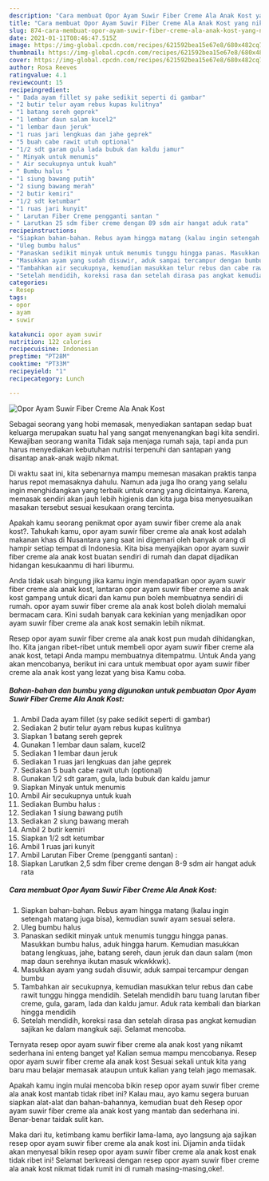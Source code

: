 ```yaml
---
description: "Cara membuat Opor Ayam Suwir Fiber Creme Ala Anak Kost yang nikmat Untuk Jualan"
title: "Cara membuat Opor Ayam Suwir Fiber Creme Ala Anak Kost yang nikmat Untuk Jualan"
slug: 874-cara-membuat-opor-ayam-suwir-fiber-creme-ala-anak-kost-yang-nikmat-untuk-jualan
date: 2021-01-11T08:46:47.515Z
image: https://img-global.cpcdn.com/recipes/621592bea15e67e8/680x482cq70/opor-ayam-suwir-fiber-creme-ala-anak-kost-foto-resep-utama.jpg
thumbnail: https://img-global.cpcdn.com/recipes/621592bea15e67e8/680x482cq70/opor-ayam-suwir-fiber-creme-ala-anak-kost-foto-resep-utama.jpg
cover: https://img-global.cpcdn.com/recipes/621592bea15e67e8/680x482cq70/opor-ayam-suwir-fiber-creme-ala-anak-kost-foto-resep-utama.jpg
author: Rosa Reeves
ratingvalue: 4.1
reviewcount: 15
recipeingredient:
- " Dada ayam fillet sy pake sedikit seperti di gambar"
- "2 butir telur ayam rebus kupas kulitnya"
- "1 batang sereh geprek"
- "1 lembar daun salam kucel2"
- "1 lembar daun jeruk"
- "1 ruas jari lengkuas dan jahe geprek"
- "5 buah cabe rawit utuh optional"
- "1/2 sdt garam gula lada bubuk dan kaldu jamur"
- " Minyak untuk menumis"
- " Air secukupnya untuk kuah"
- " Bumbu halus "
- "1 siung bawang putih"
- "2 siung bawang merah"
- "2 butir kemiri"
- "1/2 sdt ketumbar"
- "1 ruas jari kunyit"
- " Larutan Fiber Creme pengganti santan "
- " Larutkan 25 sdm fiber creme dengan 89 sdm air hangat aduk rata"
recipeinstructions:
- "Siapkan bahan-bahan. Rebus ayam hingga matang (kalau ingin setengah matang juga bisa), kemudian suwir ayam sesuai selera."
- "Uleg bumbu halus"
- "Panaskan sedikit minyak untuk menumis tunggu hingga panas. Masukkan bumbu halus, aduk hingga harum. Kemudian masukkan batang lengkuas, jahe, batang sereh, daun jeruk dan daun salam (mon map daun serehnya ikutan masuk wkwkkwk)."
- "Masukkan ayam yang sudah disuwir, aduk sampai tercampur dengan bumbu"
- "Tambahkan air secukupnya, kemudian masukkan telur rebus dan cabe rawit tunggu hingga mendidih. Setelah mendidih baru tuang larutan fiber creme, gula, garam, lada dan kaldu jamur. Aduk rata kembali dan biarkan hingga mendidih"
- "Setelah mendidih, koreksi rasa dan setelah dirasa pas angkat kemudian sajikan ke dalam mangkuk saji. Selamat mencoba."
categories:
- Resep
tags:
- opor
- ayam
- suwir

katakunci: opor ayam suwir 
nutrition: 122 calories
recipecuisine: Indonesian
preptime: "PT28M"
cooktime: "PT33M"
recipeyield: "1"
recipecategory: Lunch

---
```



![Opor Ayam Suwir Fiber Creme Ala Anak Kost](https://img-global.cpcdn.com/recipes/621592bea15e67e8/680x482cq70/opor-ayam-suwir-fiber-creme-ala-anak-kost-foto-resep-utama.jpg)

Sebagai seorang yang hobi memasak, menyediakan santapan sedap buat keluarga merupakan suatu hal yang sangat menyenangkan bagi kita sendiri. Kewajiban seorang  wanita Tidak saja menjaga rumah saja, tapi anda pun harus menyediakan kebutuhan nutrisi terpenuhi dan santapan yang disantap anak-anak wajib nikmat.

Di waktu  saat ini, kita sebenarnya mampu memesan masakan praktis tanpa harus repot memasaknya dahulu. Namun ada juga lho orang yang selalu ingin menghidangkan yang terbaik untuk orang yang dicintainya. Karena, memasak sendiri akan jauh lebih higienis dan kita juga bisa menyesuaikan masakan tersebut sesuai kesukaan orang tercinta. 



Apakah kamu seorang penikmat opor ayam suwir fiber creme ala anak kost?. Tahukah kamu, opor ayam suwir fiber creme ala anak kost adalah makanan khas di Nusantara yang saat ini digemari oleh banyak orang di hampir setiap tempat di Indonesia. Kita bisa menyajikan opor ayam suwir fiber creme ala anak kost buatan sendiri di rumah dan dapat dijadikan hidangan kesukaanmu di hari liburmu.

Anda tidak usah bingung jika kamu ingin mendapatkan opor ayam suwir fiber creme ala anak kost, lantaran opor ayam suwir fiber creme ala anak kost gampang untuk dicari dan kamu pun boleh membuatnya sendiri di rumah. opor ayam suwir fiber creme ala anak kost boleh diolah memalui bermacam cara. Kini sudah banyak cara kekinian yang menjadikan opor ayam suwir fiber creme ala anak kost semakin lebih nikmat.

Resep opor ayam suwir fiber creme ala anak kost pun mudah dihidangkan, lho. Kita jangan ribet-ribet untuk membeli opor ayam suwir fiber creme ala anak kost, tetapi Anda mampu membuatnya ditempatmu. Untuk Anda yang akan mencobanya, berikut ini cara untuk membuat opor ayam suwir fiber creme ala anak kost yang lezat yang bisa Kamu coba.

<!--inarticleads1-->

##### Bahan-bahan dan bumbu yang digunakan untuk pembuatan Opor Ayam Suwir Fiber Creme Ala Anak Kost:

1. Ambil  Dada ayam fillet (sy pake sedikit seperti di gambar)
1. Sediakan 2 butir telur ayam rebus kupas kulitnya
1. Siapkan 1 batang sereh geprek
1. Gunakan 1 lembar daun salam, kucel2
1. Sediakan 1 lembar daun jeruk
1. Sediakan 1 ruas jari lengkuas dan jahe geprek
1. Sediakan 5 buah cabe rawit utuh (optional)
1. Gunakan 1/2 sdt garam, gula, lada bubuk dan kaldu jamur
1. Siapkan  Minyak untuk menumis
1. Ambil  Air secukupnya untuk kuah
1. Sediakan  Bumbu halus :
1. Sediakan 1 siung bawang putih
1. Sediakan 2 siung bawang merah
1. Ambil 2 butir kemiri
1. Siapkan 1/2 sdt ketumbar
1. Ambil 1 ruas jari kunyit
1. Ambil  Larutan Fiber Creme (pengganti santan) :
1. Siapkan  Larutkan 2,5 sdm fiber creme dengan 8-9 sdm air hangat aduk rata




<!--inarticleads2-->

##### Cara membuat Opor Ayam Suwir Fiber Creme Ala Anak Kost:

1. Siapkan bahan-bahan. Rebus ayam hingga matang (kalau ingin setengah matang juga bisa), kemudian suwir ayam sesuai selera.
1. Uleg bumbu halus
1. Panaskan sedikit minyak untuk menumis tunggu hingga panas. Masukkan bumbu halus, aduk hingga harum. Kemudian masukkan batang lengkuas, jahe, batang sereh, daun jeruk dan daun salam (mon map daun serehnya ikutan masuk wkwkkwk).
1. Masukkan ayam yang sudah disuwir, aduk sampai tercampur dengan bumbu
1. Tambahkan air secukupnya, kemudian masukkan telur rebus dan cabe rawit tunggu hingga mendidih. Setelah mendidih baru tuang larutan fiber creme, gula, garam, lada dan kaldu jamur. Aduk rata kembali dan biarkan hingga mendidih
1. Setelah mendidih, koreksi rasa dan setelah dirasa pas angkat kemudian sajikan ke dalam mangkuk saji. Selamat mencoba.




Ternyata resep opor ayam suwir fiber creme ala anak kost yang nikamt sederhana ini enteng banget ya! Kalian semua mampu mencobanya. Resep opor ayam suwir fiber creme ala anak kost Sesuai sekali untuk kita yang baru mau belajar memasak ataupun untuk kalian yang telah jago memasak.

Apakah kamu ingin mulai mencoba bikin resep opor ayam suwir fiber creme ala anak kost mantab tidak ribet ini? Kalau mau, ayo kamu segera buruan siapkan alat-alat dan bahan-bahannya, kemudian buat deh Resep opor ayam suwir fiber creme ala anak kost yang mantab dan sederhana ini. Benar-benar taidak sulit kan. 

Maka dari itu, ketimbang kamu berfikir lama-lama, ayo langsung aja sajikan resep opor ayam suwir fiber creme ala anak kost ini. Dijamin anda tiidak akan menyesal bikin resep opor ayam suwir fiber creme ala anak kost enak tidak ribet ini! Selamat berkreasi dengan resep opor ayam suwir fiber creme ala anak kost nikmat tidak rumit ini di rumah masing-masing,oke!.

